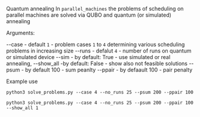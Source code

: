 

Quantum annealing
In ```parallel_machines```  the problems of scheduling on parallel machines are solved via QUBO and quantum (or simulated) annealing

Arguments:

--case - default ```1``` - problem cases ```1``` to ```4``` determining various scheduling problems in increasing size
--runs  - defalut ```4``` - number of runs on quantum or simulated device
--sim - by default: True - use simulated or real annealing,
--show_all -by default: False - show also not feasible solutions
--psum  - by default 100 - sum peanlty
--ppair - by defaault 100 - pair penalty


Example use 

```
python3 solve_problems.py --case 4 --no_runs 25 --psum 200 --ppair 100

```


```
python3 solve_problems.py --case 4 --no_runs 25 --psum 200 --ppair 100 --show_all 1

```

